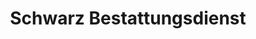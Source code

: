 ---
title: "Schwarz Bestattungsdienst"
url: /unterhaching/schwarz-bestattungsdienst/
shop: Bestattungen
---